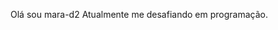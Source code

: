 Olá sou mara-d2
Atualmente me desafiando em programação.

<!---
maria-d2/maria-d2 is a ✨ special ✨ repository because its `README.md` (this file) appears on your GitHub profile.
You can click the Preview link to take a look at your changes.
--->
